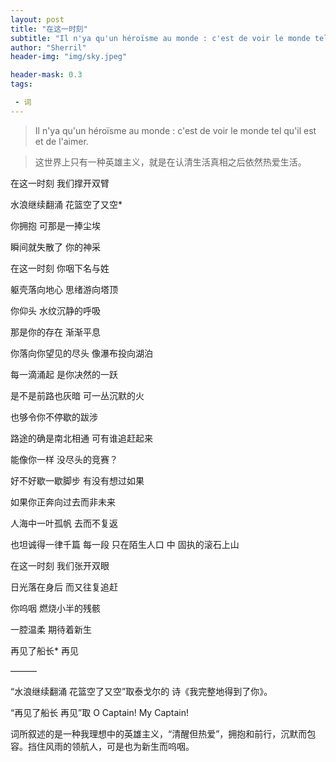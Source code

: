 ```yaml
---
layout: post
title: "在这一时刻"
subtitle: "Il n'ya qu'un héroïsme au monde : c'est de voir le monde tel qu'il est et de l'aimer."  
author: "Sherril"
header-img: "img/sky.jpeg"

header-mask: 0.3
tags:

 - 词
---
```

>  Il n'ya qu'un héroïsme au monde : c'est de voir le monde tel qu'il est et de l'aimer.

> 这世界上只有一种英雄主义，就是在认清生活真相之后依然热爱生活。



在这一时刻 我们撑开双臂

水浪继续翻涌 花篮空了又空*

你拥抱 可那是一捧尘埃

瞬间就失散了 你的神采



在这一时刻 你咽下名与姓

躯壳落向地心 思绪游向塔顶

你仰头 水纹沉静的呼吸

那是你的存在 渐渐平息



你落向你望见的尽头 像瀑布投向湖泊

每一滴涌起 是你决然的一跃

是不是前路也灰暗 可一丛沉默的火

也够令你不停歇的跋涉 



路途的确是南北相通 可有谁追赶起来

能像你一样 没尽头的竞赛？

好不好歇一歇脚步 有没有想过如果

如果你正奔向过去而非未来



人海中一叶孤帆 去而不复返

也坦诚得一律千篇  每一段 只在陌生人口
中 固执的滚石上山




在这一时刻 我们张开双眼

日光落在身后 而又往复追赶

你呜咽 燃烧小半的残骸 

一腔温柔 期待着新生



再见了船长* 再见



———


“水浪继续翻涌 花篮空了又空”取泰戈尔的
诗《我完整地得到了你》。


“再见了船长 再见”取 O Captain! My Captain! 

词所叙述的是一种我理想中的英雄主义，“清醒但热爱”，拥抱和前行，沉默而包容。挡住风雨的领航人，可是也为新生而呜咽。